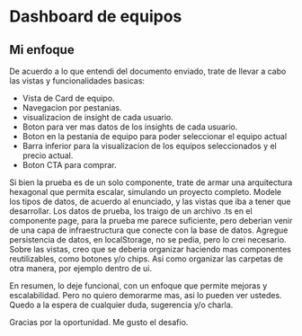 # Dashboard de equipos

## Mi enfoque

De acuerdo a lo que entendi del documento enviado, trate de llevar a cabo las vistas y funcionalidades basicas:

- Vista de Card de equipo.
- Navegacion por pestanias.
- visualizacion de insight de cada usuario.
- Boton para ver mas datos de los insights de cada usuario.
- Boton en la pestania de equipo para poder seleccionar el equipo actual
- Barra inferior para la visualizacion de los equipos seleccionados y el precio actual.
- Boton CTA para comprar.

Si bien la prueba es de  un solo componente, trate de armar una arquitectura hexagonal que permita escalar, simulando un proyecto completo.
Modele los tipos de datos, de acuerdo al enunciado, y las vistas que iba a tener que desarrollar. Los datos de prueba, los traigo de un archivo .ts en el componente page, para la prueba me parece suficiente, pero deberian venir de una capa de infraestructura que conecte con la base de datos.
Agregue persistencia de datos, en localStorage, no se pedia, pero lo crei necesario.
Sobre las vistas, creo que se deberia organizar haciendo mas componentes reutilizables, como botones y/o chips. Asi como organizar las carpetas de otra manera, por ejemplo dentro de ui.

En resumen, lo deje funcional, con un enfoque que permite mejoras y escalabilidad. Pero no quiero demorarme mas, asi lo pueden ver ustedes. Quedo a la espera de cualquier duda, sugerencia y/o charla. 

Gracias por la oportunidad. Me gusto el desafio.

